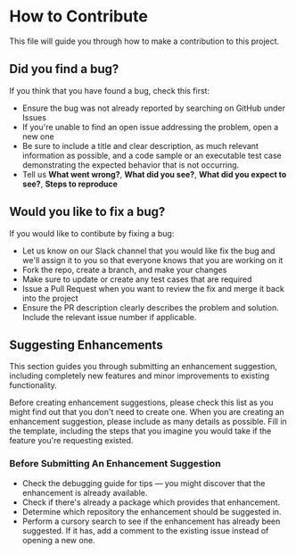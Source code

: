 # How to Contribute
This file will guide you through how to make a contribution to this project. 

## Did you find a bug?
If you think that you have found a bug, check this first:
- Ensure the bug was not already reported by searching on GitHub under Issues
- If you're unable to find an open issue addressing the problem, open a new one
- Be sure to include a title and clear description, as much relevant information as possible, and a code sample or an executable test case demonstrating the expected behavior that is not occurring.
- Tell us **What went wrong?**, **What did you see?**, **What did you expect to see?**, **Steps to reproduce**

## Would you like to fix a bug?
If you would like to contibute by fixing a bug:
- Let us know on our Slack channel that you would like fix the bug and we'll assign it to you so that everyone knows that you are working on it
- Fork the repo, create a branch, and make your changes
- Make sure to update or create any test cases that are required
- Issue a Pull Request when you want to review the fix and merge it back into the project
- Ensure the PR description clearly describes the problem and solution. Include the relevant issue number if applicable.

## Suggesting Enhancements

This section guides you through submitting an enhancement suggestion, including completely new features and minor improvements to existing functionality. 

Before creating enhancement suggestions, please check this list as you might find out that you don't need to create one. When you are creating an enhancement suggestion, please include as many details as possible. Fill in the template, including the steps that you imagine you would take if the feature you're requesting existed.

### Before Submitting An Enhancement Suggestion

- Check the debugging guide for tips — you might discover that the enhancement is already available. 
- Check if there's already a package which provides that enhancement.
- Determine which repository the enhancement should be suggested in.
- Perform a cursory search to see if the enhancement has already been suggested. If it has, add a comment to the existing issue instead of opening a new one.
